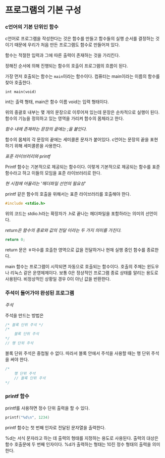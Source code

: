 # 프로그램의 기본 구성



### c언어의 기본 단위인 함수

c언어로 프로그램을 작성한다는 것은 함수를 만들고 함수들의 실행 순서를 결정하는 것이기 때문에 우리가 처음 만든 프로그램도 함수로 만들어져 있다.

함수는 적절한 입력과 그에 따른 출력이 존재하는 것을 가리킨다.

정해진 순서에 의해 진행되는 함수의 호출이 프로그램의 흐름이 된다.

가장 먼저 호출되는 함수는 `main`이라는 함수이다. 컴퓨터는 main이라는 이름의 함수를 찾아 호출한다.

```
int main(void)
```

int는 출력 형태, main은 함수 이름 void는 입력 형태이다. 

위의 중괄호 내부는 몇 개의 문장으로 이루어져 있는데 문장은 순차적으로 실행이 된다. 함수의 기능을 정의하고 있는 영역을 가리켜 함수의 몸체라고 한다.

*함수 내에 존재하는 문장의 끝에는 ;을 붙인다.*

함수의 몸체의 각 문장의 끝에는 세미콜론 문자가 붙어있다. c언어는 문장의 끝을 표현하기 위해 세미콜론을 사용한다.

*표준 라이브러리와 printf*

Printf 함수는 기본적으로 제공되는 함수이다. 이렇게 기본적으로 제공되는 함수를 표준 함수라고 하고 이들의 모임을 표준 라이브러리로 한다.

*현 시점에 어울리는 '헤더파일 선언의 필요성'*

printf 같은 함수의 호출을 위해서는 표준 라이브러리를 호출해야 한다. 

```c
#include <stdio.h>
```

위의 코드는 stdio.h라는 확장자가 .h로 끝나는 헤더파일을 포함하라는 의미의 선언이다.

*return은 함수의 종료와 값의 전달 이라는 두 가지 의미를 가진다.*

```c
return 0;
```

return 문은 ㅎ마수를 호출한 영역으로 값을 전달하거나 현재 실행 중인 함수를 종료한다.

main 함수는 프로그램이 시작되면 자동으로 호출되는 함수이다. 호출의 주체는 윈도우나 리눅스 같은 운영체제이다. 보통 0은 정상적인 프로그램 종료 상태를 알리는 용도로 사용된다. 비정상적인 상황일 경우 0이 아닌 값을 반환한다.



### 주석이 들어가야 완성된 프로그램

*주석*

주석을 만드는 방법은 

```c
/* 블록 단위 주석 */
/*
	블록 단위 주석
*/
// 행 단위 주석
```

블록 단위 주석은 중첩될 수 없다. 따라서 블록 안에서 주석을 사용할 때는 행 단위 주석을 써야 한다.

```c
/*
	행 단위 주석
	// 블록 단위 주석
*/
```



### printf 함수

printf를 사용하면 정수 단위 출력을 할 수 있다.

```c
printf("%d\n", 1234)
```

printf 함수는 첫 번째 인자로 전달된 문자열을 출력한다. 

%d는 서식 문자라고 하는 데 출력의 형태를 지정하는 용도로 사용된다. 출력의 대상은 함수 호출문에 두 번째 인자이다. %d가 출력하는 형태는 10진 정수 형태의 출력을 의미한다.



































